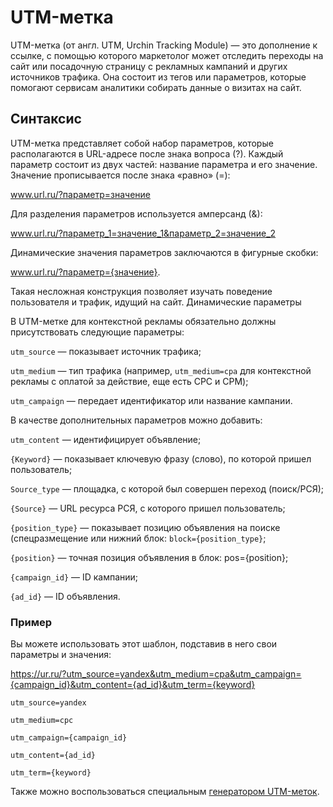 # UTM-метка

UTM-метка (от англ. UTM, Urchin Tracking Module) — это дополнение к ссылке, с помощью 
которого маркетолог может отследить переходы на сайт или посадочную страницу с рекламных 
кампаний и других источников трафика. Она состоит из тегов или параметров, которые 
помогают сервисам аналитики собирать данные о визитах на сайт. 

## Синтаксис

UTM-метка представляет собой набор параметров, которые располагаются в URL-адресе 
после знака вопроса (?). Каждый параметр состоит из двух частей: название параметра 
и его значение. Значение прописывается после знака «равно» (=):

www.url.ru/?параметр=значение

Для разделения параметров используется амперсанд (&):

www.url.ru/?параметр_1=значение_1&параметр_2=значение_2

Динамические значения параметров заключаются в фигурные скобки:

www.url.ru/?параметр={значение}.

Такая несложная конструкция позволяет изучать поведение пользователя и трафик, идущий на сайт.
Динамические параметры

В UTM-метке для контекстной рекламы обязательно должны присутствовать следующие параметры:

`utm_source` — показывает источник трафика;

`utm_medium` — тип трафика (например, `utm_medium=cpa` для контекстной рекламы с оплатой за действие, еще есть CPC и СPM);

`utm_campaign` — передает идентификатор или название кампании.

В качестве дополнительных параметров можно добавить:

`utm_content` — идентифицирует объявление;

`{Keyword}` — показывает ключевую фразу (слово), по которой пришел пользователь;

`Source_type` — площадка, с которой был совершен переход (поиск/РСЯ);

`{Source}` — URL ресурса РСЯ, с которого пришел пользователь;

`{position_type}` — показывает позицию объявления на поиске (спецразмещение или нижний блок: `block={position_type}`;

`{position}` — точная позиция объявления в блок: pos={position};

`{campaign_id}` — ID кампании;

`{ad_id}` — ID объявления.


### Пример

Вы можете использовать этот шаблон, подставив в него свои параметры и значения:

https://ur.ru/?utm_source=yandex&utm_medium=cpa&utm_campaign={campaign_id}&utm_content={ad_id}&utm_term={keyword}

```
utm_source=yandex

utm_medium=cpc

utm_campaign={campaign_id}

utm_content={ad_id}

utm_term={keyword}
```

Также можно воспользоваться специальным [генератором UTM-меток](https://tools.yaroshenko.by/utm.php).

